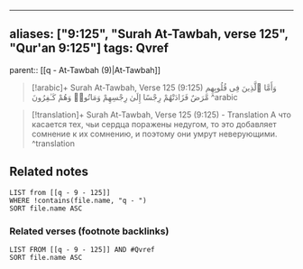 
---
aliases: ["9:125", "Surah At-Tawbah, verse 125", "Qur'an 9:125"]
tags: Qvref
---

parent:: [[q - At-Tawbah (9)|At-Tawbah]]

> [!arabic]+ Surah At-Tawbah, Verse 125 (9:125)
> <span class="quran-arabic">وَأَمَّا ٱلَّذِينَ فِى قُلُوبِهِم مَّرَضٌ فَزَادَتْهُمْ رِجْسًا إِلَىٰ رِجْسِهِمْ وَمَاتُوا۟ وَهُمْ كَـٰفِرُونَ</span>
^arabic

> [!translation]+ Surah At-Tawbah, Verse 125 (9:125) - Translation
> А что касается тех, чьи сердца поражены недугом, то это добавляет сомнение к их сомнению, и поэтому они умрут неверующими.
^translation



## Related notes
```dataview
LIST from [[q - 9 - 125]]
WHERE !contains(file.name, "q - ")
SORT file.name ASC
```

### Related verses (footnote backlinks)
```dataview
LIST FROM [[q - 9 - 125]] AND #Qvref
SORT file.name ASC
```

